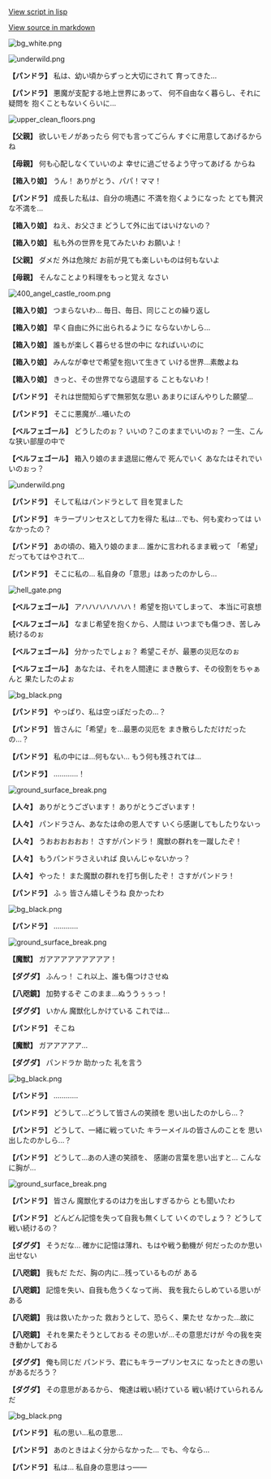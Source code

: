 [View script in lisp](../scripts/202209920.txt)

[View source in markdown](202209920.md)

![bg_white.png](../images/backgrounds/bg_white.png)

![underwild.png](../images/backgrounds/underwild.png)

**【パンドラ】**
私は、幼い頃からずっと大切にされて
育ってきた…

**【パンドラ】**
悪魔が支配する地上世界にあって、
何不自由なく暮らし、それに疑問を
抱くこともないくらいに…

![upper_clean_floors.png](../images/backgrounds/upper_clean_floors.png)

**【父親】**
欲しいモノがあったら
何でも言ってごらん
すぐに用意してあげるからね

**【母親】**
何も心配しなくていいのよ
幸せに過ごせるよう守ってあげる
からね

**【箱入り娘】**
うん！
ありがとう、パパ！ママ！

**【パンドラ】**
成長した私は、自分の境遇に
不満を抱くようになった
とても贅沢な不満を…

**【箱入り娘】**
ねえ、お父さま
どうして外に出てはいけないの？

**【箱入り娘】**
私も外の世界を見てみたいわ
お願いよ！

**【父親】**
ダメだ
外は危険だ
お前が見ても楽しいものは何もないよ

**【母親】**
そんなことより料理をもっと覚え
なさい

![400_angel_castle_room.png](../images/backgrounds/400_angel_castle_room.png)

**【箱入り娘】**
つまらないわ…
毎日、毎日、同じことの繰り返し

**【箱入り娘】**
早く自由に外に出られるように
ならないかしら…

**【箱入り娘】**
誰もが楽しく暮らせる世の中に
なればいいのに

**【箱入り娘】**
みんなが幸せで希望を抱いて生きて
いける世界…素敵よね

**【箱入り娘】**
きっと、その世界でなら退屈する
こともないわ！

**【パンドラ】**
それは世間知らずで無邪気な思い
あまりにぼんやりした願望…

**【パンドラ】**
そこに悪魔が…囁いたの

**【ベルフェゴール】**
どうしたのぉ？
いいの？このままでいいのぉ？
一生、こんな狭い部屋の中で

**【ベルフェゴール】**
箱入り娘のまま退屈に倦んで
死んでいく
あなたはそれでいいのぉっ？

![underwild.png](../images/backgrounds/underwild.png)

**【パンドラ】**
そして私はパンドラとして
目を覚ました

**【パンドラ】**
キラープリンセスとして力を得た
私は…でも、何も変わっては
いなかったの？

**【パンドラ】**
あの頃の、箱入り娘のまま…
誰かに言われるまま戦って
「希望」だってもてはやされて…

**【パンドラ】**
そこに私の…
私自身の「意思」はあったのかしら…

![hell_gate.png](../images/backgrounds/hell_gate.png)

**【ベルフェゴール】**
アハハハハハハハ！
希望を抱いてしまって、
本当に可哀想

**【ベルフェゴール】**
なまじ希望を抱くから、人間は
いつまでも傷つき、苦しみ続けるのぉ

**【ベルフェゴール】**
分かったでしょぉ？
希望こそが、最悪の災厄なのぉ

**【ベルフェゴール】**
あなたは、それを人間達に
まき散らす、その役割をちゃぁんと
果たしたのよぉ

![bg_black.png](../images/backgrounds/bg_black.png)

**【パンドラ】**
やっぱり、私は空っぽだったの…？

**【パンドラ】**
皆さんに「希望」を…最悪の災厄を
まき散らしただけだったの…？

**【パンドラ】**
私の中には…何もない…
もう何も残されては…

**【パンドラ】**
…………！

![ground_surface_break.png](../images/backgrounds/ground_surface_break.png)

**【人々】**
ありがとうございます！
ありがとうございます！

**【人々】**
パンドラさん、あなたは命の恩人です
いくら感謝してもしたりないっ

**【人々】**
うおおおおおお！
さすがパンドラ！
魔獣の群れを一蹴したぞ！

**【人々】**
もうパンドラさえいれば
良いんじゃないかっ？

**【人々】**
やった！
また魔獣の群れを打ち倒したぞ！
さすがパンドラ！

**【パンドラ】**
ふぅ
皆さん嬉しそうね
良かったわ

![bg_black.png](../images/backgrounds/bg_black.png)

**【パンドラ】**
…………

![ground_surface_break.png](../images/backgrounds/ground_surface_break.png)

**【魔獣】**
ガアアアアアアアアア！

**【ダグダ】**
ふんっ！
これ以上、誰も傷つけさせぬ

**【八咫鏡】**
加勢するぞ
このまま…ぬううぅぅっ！

**【ダグダ】**
いかん
魔獣化しかけている
これでは…

**【パンドラ】**
そこね

**【魔獣】**
ガアアアアア…

**【ダグダ】**
パンドラか
助かった
礼を言う

![bg_black.png](../images/backgrounds/bg_black.png)

**【パンドラ】**
…………

**【パンドラ】**
どうして…どうして皆さんの笑顔を
思い出したのかしら…？

**【パンドラ】**
どうして、一緒に戦っていた
キラーメイルの皆さんのことを
思い出したのかしら…？

**【パンドラ】**
どうして…あの人達の笑顔を、
感謝の言葉を思い出すと…
こんなに胸が…

![ground_surface_break.png](../images/backgrounds/ground_surface_break.png)

**【パンドラ】**
皆さん
魔獣化するのは力を出しすぎるから
とも聞いたわ

**【パンドラ】**
どんどん記憶を失って自我も無くして
いくのでしょう？
どうして戦い続けるの？

**【ダグダ】**
そうだな…
確かに記憶は薄れ、もはや戦う動機が
何だったのか思い出せない

**【八咫鏡】**
我もだ
ただ、胸の内に…残っているものが
ある

**【八咫鏡】**
記憶を失い、自我も危うくなって尚、
我を我たらしめている思いがある

**【八咫鏡】**
我は救いたかった
救おうとして、恐らく、果たせ
なかった…故に

**【八咫鏡】**
それを果たそうとしておる
その思いが…その意思だけが
今の我を突き動かしておる

**【ダグダ】**
俺も同じだ
パンドラ、君にもキラープリンセスに
なったときの思いがあるだろう？

**【ダグダ】**
その意思があるから、
俺達は戦い続けている
戦い続けていられるんだ

![bg_black.png](../images/backgrounds/bg_black.png)

**【パンドラ】**
私の思い…私の意思…

**【パンドラ】**
あのときはよく分からなかった…
でも、今なら…

**【パンドラ】**
私は…
私自身の意思はっ――
